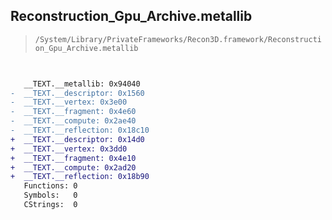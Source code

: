 ## Reconstruction_Gpu_Archive.metallib

> `/System/Library/PrivateFrameworks/Recon3D.framework/Reconstruction_Gpu_Archive.metallib`

```diff

 
   __TEXT.__metallib: 0x94040
-  __TEXT.__descriptor: 0x1560
-  __TEXT.__vertex: 0x3e00
-  __TEXT.__fragment: 0x4e60
-  __TEXT.__compute: 0x2ae40
-  __TEXT.__reflection: 0x18c10
+  __TEXT.__descriptor: 0x14d0
+  __TEXT.__vertex: 0x3dd0
+  __TEXT.__fragment: 0x4e10
+  __TEXT.__compute: 0x2ad20
+  __TEXT.__reflection: 0x18b90
   Functions: 0
   Symbols:   0
   CStrings:  0

```
